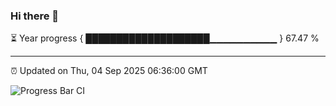 ### Hi there 👋

⏳ Year progress { ████████████████████▁▁▁▁▁▁▁▁▁▁ } 67.47 %

---

⏰ Updated on Thu, 04 Sep 2025 06:36:00 GMT

![Progress Bar CI](https://github.com/DhruviPatel157/GitHub-Actions-Demo/workflows/Progress%20Bar%20CI/badge.svg)
